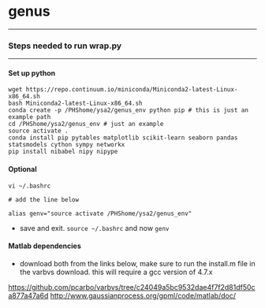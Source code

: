 # genus


*************************** 
### Steps needed to run wrap.py
***************************

#### Set up python

    wget https://repo.continuum.io/miniconda/Miniconda2-latest-Linux-x86_64.sh
    bash Miniconda2-latest-Linux-x86_64.sh
    conda create -p /PHShome/ysa2/genus_env python pip # this is just an example path
    cd /PHShome/ysa2/genus_env # just an example
    source activate .
    conda install pip pytables matplotlib scikit-learn seaborn pandas statsmodels cython sympy networkx 
    pip install nibabel nipy nipype 

#### Optional

    vi ~/.bashrc
    
    # add the line below
    
    alias genv="source activate /PHShome/ysa2/genus_env"
    
    
* save and exit. `source ~/.bashrc` and now `genv`

#### Matlab dependencies

* download both from the links below, make sure to run the install.m file in the varbvs download. this will require a gcc version of 4.7.x

https://github.com/pcarbo/varbvs/tree/c24049a5bc9532dae4f7f2d81df50ca877a47a6d
http://www.gaussianprocess.org/gpml/code/matlab/doc/

